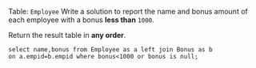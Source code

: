 Table: `Employee`
Write a solution to report the name and bonus amount of each employee with a bonus **less than** `1000`.

Return the result table in **any order**.

```MySQL
select name,bonus from Employee as a left join Bonus as b
on a.empid=b.empid where bonus<1000 or bonus is null;
```